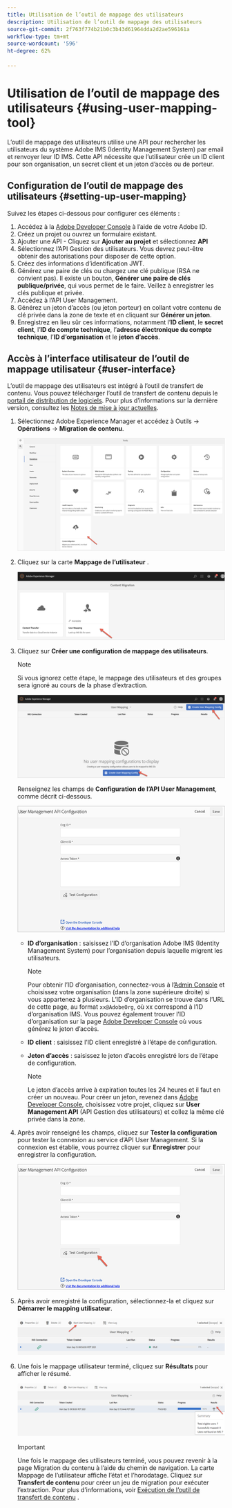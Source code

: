```yaml
---
title: Utilisation de l’outil de mappage des utilisateurs
description: Utilisation de l’outil de mappage des utilisateurs
source-git-commit: 2f763f774b21b0c3b43d61964dda2d2ae596161a
workflow-type: tm+mt
source-wordcount: '596'
ht-degree: 62%

---
```



# Utilisation de l’outil de mappage des utilisateurs {#using-user-mapping-tool}

L’outil de mappage des utilisateurs utilise une API pour rechercher les utilisateurs du système Adobe IMS (Identity Management System) par email et renvoyer leur ID IMS. Cette API nécessite que l’utilisateur crée un ID client pour son organisation, un secret client et un jeton d’accès ou de porteur.

## Configuration de l’outil de mappage des utilisateurs {#setting-up-user-mapping}

Suivez les étapes ci-dessous pour configurer ces éléments :

1. Accédez à la [Adobe Developer Console](https://console.adobe.io) à l’aide de votre Adobe ID.
1. Créez un projet ou ouvrez un formulaire existant.
1. Ajouter une API - Cliquez sur **Ajouter au projet** et sélectionnez **API**
1. Sélectionnez l’API Gestion des utilisateurs.  Vous devrez peut-être obtenir des autorisations pour disposer de cette option.
1. Créez des informations d’identification JWT.
1. Générez une paire de clés ou chargez une clé publique (RSA ne convient pas).  Il existe un bouton, **Générer une paire de clés publique/privée**, qui vous permet de le faire.  Veillez à enregistrer les clés publique et privée.
1. Accédez à l’API User Management.
1. Générez un jeton d’accès (ou jeton porteur) en collant votre contenu de clé privée dans la zone de texte et en cliquant sur **Générer un jeton**.
1. Enregistrez en lieu sûr ces informations, notamment l’**ID client**, le **secret client**, l’**ID de compte technique**, l’**adresse électronique du compte technique**, l’**ID d’organisation** et le **jeton d’accès**.

## Accès à l’interface utilisateur de l’outil de mappage utilisateur {#user-interface}

L’outil de mappage des utilisateurs est intégré à l’outil de transfert de contenu. Vous pouvez télécharger l’outil de transfert de contenu depuis le [portail de distribution de logiciels](https://experience.adobe.com/#/downloads/content/software-distribution/en/aemcloud.html). Pour plus d’informations sur la dernière version, consultez les [Notes de mise à jour actuelles](/help/release-notes/release-notes-cloud/release-notes-current.md).

1. Sélectionnez Adobe Experience Manager et accédez à Outils -> **Opérations** -> **Migration de contenu**.

   ![image](/help/move-to-cloud-service/content-transfer-tool/assets-user-mapping/user-mapping-access1.png)

1. Cliquez sur la carte **Mappage de l’utilisateur** .

   ![image](/help/move-to-cloud-service/content-transfer-tool/assets-user-mapping/user-mapping-access2.png)

1. Cliquez sur **Créer une configuration de mappage des utilisateurs**.

   >[!NOTE]
   >Si vous ignorez cette étape, le mappage des utilisateurs et des groupes sera ignoré au cours de la phase d’extraction.

   ![image](/help/move-to-cloud-service/content-transfer-tool/assets-user-mapping/user-mapping-access5.png)

   Renseignez les champs de **Configuration de l’API User Management**, comme décrit ci-dessous.

   ![image](/help/move-to-cloud-service/content-transfer-tool/assets-user-mapping/user-mapping-access3.png)


   * **ID d’organisation** : saisissez l’ID d’organisation Adobe IMS (Identity Management System) pour l’organisation depuis laquelle migrent les utilisateurs.

      >[!NOTE]
      >Pour obtenir l’ID d’organisation, connectez-vous à l’[Admin Console](https://adminconsole.adobe.com/) et choisissez votre organisation (dans la zone supérieure droite) si vous appartenez à plusieurs. L’ID d’organisation se trouve dans l’URL de cette page, au format `xx@AdobeOrg`, où xx correspond à l’ID d’organisation IMS.  Vous pouvez également trouver l’ID d’organisation sur la page [Adobe Developer Console](https://console.adobe.io) où vous générez le jeton d’accès.

   * **ID client** : saisissez l’ID client enregistré à l’étape de configuration.

   * **Jeton d’accès** : saisissez le jeton d’accès enregistré lors de l’étape de configuration.

      >[!NOTE]
      >Le jeton d’accès arrive à expiration toutes les 24 heures et il faut en créer un nouveau. Pour créer un jeton, revenez dans [Adobe Developer Console](https://console.adobe.io), choisissez votre projet, cliquez sur **User Management API** (API Gestion des utilisateurs) et collez la même clé privée dans la zone.

1. Après avoir renseigné les champs, cliquez sur **Tester la configuration** pour tester la connexion au service d’API User Management. Si la connexion est établie, vous pourrez cliquer sur **Enregistrer** pour enregistrer la configuration.

   ![image](/help/move-to-cloud-service/content-transfer-tool/assets-user-mapping/user-mapping-access4.png)

1. Après avoir enregistré la configuration, sélectionnez-la et cliquez sur **Démarrer le mapping utilisateur**.

   ![image](/help/move-to-cloud-service/content-transfer-tool/assets-user-mapping/user-mapping-landing4.png)

1. Une fois le mappage utilisateur terminé, cliquez sur **Résultats** pour afficher le résumé.

   ![image](/help/move-to-cloud-service/content-transfer-tool/assets-user-mapping/user-mapping-landing5.png)

   >[!IMPORTANT]
   >Une fois le mappage des utilisateurs terminé, vous pouvez revenir à la page Migration du contenu à l’aide du chemin de navigation. La carte Mappage de l’utilisateur affiche l’état et l’horodatage. Cliquez sur **Transfert de contenu** pour créer un jeu de migration pour exécuter l’extraction. Pour plus d’informations, voir [Exécution de l’outil de transfert de contenu](https://experienceleague.adobe.com/docs/experience-manager-cloud-service/moving/cloud-migration/content-transfer-tool/using-content-transfer-tool.html?lang=en#running-tool) .
